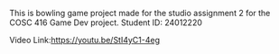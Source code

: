 This is bowling game project made for the studio assignment 2 for the COSC 416 Game Dev project.
Student ID: 24012220

Video Link:https://youtu.be/StI4yC1-4eg
